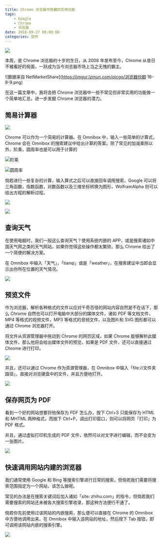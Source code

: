 ```yaml
---
title: Chrome 浏览器中隐藏的实用功能
tags: 
    - Google
    - Chrome
    - 浏览器
date: 2018-09-27 00:00:00
categories: 软件
---
```


![](https://imgur.lzmun.com/picgo/chromepic.png)

本周，是 Chrome 浏览器的十岁的生日，从 2008 年发布至今，Chrome 从昔日不被看好的局面，一跃成为当今浏览器市场上当之无愧的霸主。

![数据来自 NetMarketShare](https://imgur.lzmun.com/picgo/浏览器份额 18-9-9.png)

在这一篇文章中，我将会把 Chrome 浏览器中一些不常见但非常实用的功能做一个简单地汇总，进一步发掘 Chrome 浏览器的潜力。

## 简易计算器

![](https://imgur.lzmun.com/picgo/Omnibox-cal.png)

Chrome 可以作为一个简易的计算器。在 Omnibox 中，输入一些简单的计算式，Chrome 会在 Omnibox 的搜索建议中给出计算的答案。除了常见的加减乘除以外，阶乘，圆周率也是可以用于计算的

![阶乘](https://imgur.lzmun.com/picgo/Omnibox-cal2.png)

![圆周率](https://imgur.lzmun.com/picgo/Omnibox-cal3.png)

倘若进行一些复杂的计算，输入算式之后可以直接回车调用搜索，Google 可以将三角函数，指数函数，对数函数以及三维坐标转换为图形，WolframAlpha 则可以给出方程的解析过程。

![](https://imgur.lzmun.com/picgo/Omnibox-cal-search-by-google.png)

![](https://imgur.lzmun.com/picgo/Omnibox-cal-search-by-wolframalpha.png)

## 查询天气

在使用电脑时，我们一般这么查询天气？使用系统内嵌的 APP，或是搜索诸如中国天气网之类的天气网站，如果你觉得这些操作都太繁琐，那么 Chrome 给出了一个简便的解决方案。

在 Omnibox 中输入「天气」，「tianqi」或是「weather」，在搜索建议中当即会显示出你所在位置的天气情况。

![](https://imgur.lzmun.com/picgo/Omnibox-weather.png)

## 预览文件

作为浏览器，解析各种格式的文件以应对千奇百怪的网站内容自然是不在话下，那么 Chrome 自然也可以打开电脑中大部分的媒体文件，诸如 PDF 等文档文件，MP4 等格式的视频文件，MP3 等格式的音频文件，以及图片和 SVG 图形都可以通过 Chrome 浏览器打开。

将文件从资源管理器中拖动到 Chrome 的网页区域，如果 Chrome 能够解析此媒体文件，那么他将会给出媒体文件的预览，如果是 PDF 文件，还可以直接通过 Chrome 进行打印。

![](https://imgur.lzmun.com/picgo/openfile-img.png)

并且，还可以通过 Chrome 作为资源管理器，在 Omnibox 中输入「file://文件夹路径」，直接对浏览硬盘中的文件，并且方便地打开。

![](https://imgur.lzmun.com/picgo/Chrome-fileexp.png)

## 保存网页为 PDF

看到一个好的网站想要将他保存为 PDF 怎么办，按下 Ctrl+S 只能保存为 HTML 和 MHTML 两种格式，而按下 Ctrl+P，调出打印窗口，则可以将网页「打印」为 PDF 格式。

并且，通过虚拟打印机生成的 PDF 文件，依然可以对文字进行编辑，而不会变为一张图片。

![](https://imgur.lzmun.com/picgo/Chrome-Print.png)

## 快速调用网站内建的浏览器

我们通常使用 Google 和 Bing 等搜索引擎进行日常的搜索，但倘若我们需要将搜索范围指定为一个网站，该怎么做呢。

常见的办法是在搜索关键词后加入诸如「site: zhihu.com」的指令，但倘若我们需要搜索的网站还未被各大搜索引擎收录，那这种方法便行不通了。

倘若你先前使用过该网站的内嵌搜索，那么便可以直接在 Chrome 的 Omnibox 中方便地调用出来。在 Omnibox 中输入该网站的地址，然后按下 Tab 按钮，即可调用该网站内嵌的搜索引擎。

![](https://imgur.lzmun.com/picgo/search-by-zhihu.png)
